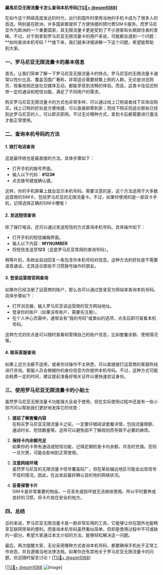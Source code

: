 **羅馬尼亞无限流量卡怎么查询本机号码[[TG💪+ @esim1088](https://t.me/s/esim1088)]**

在如今这个网络高度发达的时代，出行到国外时使用当地的手机卡成为了很多人的首选。特别是在欧洲，许多国家都提供了方便快捷的预付费SIM卡服务。而罗马尼亚作为欧洲的一个重要国家，其无限流量卡更是受到了不少游客和长期居住者的青睐。不过，对于刚拿到罗马尼亚无限流量卡的用户来说，可能都会遇到一个问题：**如何查询本机号码？**接下来，我们就来详细讲解一下这个问题，希望能帮助到大家。

### 一、罗马尼亚无限流量卡的基本信息

首先，让我们简单了解一下罗马尼亚无限流量卡的特点。罗马尼亚的无限流量卡通常以性价比高、覆盖范围广著称，非常适合需要频繁上网的人群。无论是浏览网页、观看视频还是社交媒体互动，都能享受到流畅的体验。而且，这类卡往往还附带一定的通话和短信功能，满足了不同用户的需求。

购买罗马尼亚无限流量卡的方式也非常多样，可以通过线上订购或者线下实体店购买。线上订购的好处是方便快捷，可以直接邮寄到家；而线下购买则适合那些已经到达罗马尼亚的人，可以即买即用。不过无论哪种方式，拿到卡后都需要进行激活才能正常使用。

### 二、查询本机号码的方法

#### 1. **拨打电话查询**
这是最传统也是最直接的方法。具体步骤如下：

- 打开手机的拨号界面。
- 输入以下代码：**#123#**
- 点击拨号键或确认键。

这样，你的手机屏幕上就会显示本机号码。需要注意的是，这个方法适用于大多数运营商的SIM卡，包括罗马尼亚的无限流量卡。不过，如果你使用的是一部双卡手机，记得选择正确的SIM卡槽哦！

#### 2. **发送短信查询**
除了拨打电话，还可以通过发送短信的方式查询本机号码。具体操作如下：

- 打开手机的短信编辑界面。
- 输入以下内容：**MYNUMBER**
- 将短信发送至**123**（这是罗马尼亚常用的查询号码）。

稍等片刻，系统会自动回复一条包含你本机号码的信息。这种方法的好处是不需要语音通话，尤其适合那些不习惯拨号操作的朋友。

#### 3. **登录运营商官网查询**
如果你已经注册了运营商的账户，那么也可以通过登录官方网站来查询本机号码。具体步骤如下：

- 打开浏览器，输入罗马尼亚该运营商的官方网站地址。
- 登录你的账户（如果没有账户，需要先注册）。
- 在个人中心页面中，通常会有“我的号码”或类似的选项，点击后即可查看本机号码。

这种方式的优点是可以随时查看和管理自己的账户信息，比如套餐余额、使用情况等。

#### 4. **联系客服查询**
如果上述方法都不适用，或者你对操作不太熟悉，可以直接拨打运营商的客服热线进行咨询。客服人员会根据你的身份信息为你提供本机号码。不过，这种方式可能会耗费一定的时间，建议提前准备好相关证件以便快速验证身份。

### 三、使用罗马尼亚无限流量卡的小贴士

虽然罗马尼亚无限流量卡功能强大且易于使用，但在实际使用过程中还是有一些小技巧可以帮助我们更好地发挥它的优势：

1. **提前了解套餐内容**  
   在购买罗马尼亚无限流量卡之前，一定要仔细阅读套餐详情，包括流量限额、通话时长、短信数量等。这样可以避免因不了解规则而导致不必要的麻烦。

2. **保持卡内余额充足**  
   如果你的卡带有通话或短信功能，记得定期检查卡内余额，并及时充值。否则一旦欠费，可能会影响到正常使用。

3. **注意网络环境**  
   虽然罗马尼亚的无限流量卡信号覆盖较广，但在某些偏远地区可能会出现信号不佳的情况。因此，在出发前最好确认目的地的网络状况。

4. **妥善保管卡片**  
   SIM卡是非常重要的物品，一旦丢失或损坏就无法继续使用。所以平时要养成良好的习惯，将卡片放在安全的地方。

### 四、总结

总的来说，罗马尼亚无限流量卡是一款非常实用的工具，它能够让你在国外也能畅享互联网带来的便利。而查询本机号码虽然看似简单，但却是使用过程中不可或缺的一部分。希望大家通过本文介绍的方法，能够轻松解决这一问题。

最后，再次提醒大家，无论采用哪种方式查询本机号码，都要确保手机处于正常工作状态，并且遵循当地法律法规。如果你还有其他关于罗马尼亚无限流量卡的问题，欢迎随时留言讨论！[[TG💪+ @esim1088](https://t.me/s/esim1088)]

[[TG💪+ @esim1088](https://t.me/s/esim1088) ![Image](https://i.postimg.cc/4NQfJmqS/Snipaste-2025-05-13-00-14-12.png)]